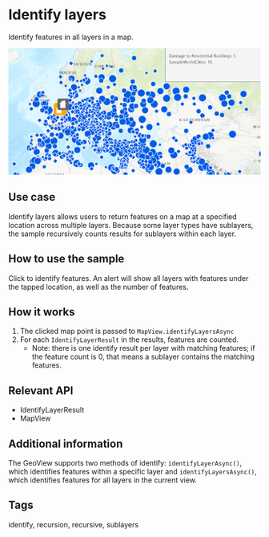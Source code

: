 # Identify layers

Identify features in all layers in a map.

![Image of identify layers](IdentifyLayers.png)

## Use case

Identify layers allows users to return features on a map at a specified location across multiple layers. Because some layer types have sublayers, the sample recursively counts results for sublayers within each layer.

## How to use the sample

Click to identify features. An alert will show all layers with features under the tapped location, as well as the number of features.

## How it works

1. The clicked map point is passed to `MapView.identifyLayersAsync`
2. For each `IdentifyLayerResult` in the results, features are counted.
    * Note: there is one identify result per layer with matching features; if the feature count is 0, that means a sublayer contains the matching features.

## Relevant API

* IdentifyLayerResult
* MapView

## Additional information

The GeoView supports two methods of identify: `identifyLayerAsync()`, which identifies features within a specific layer and `identifyLayersAsync()`, which identifies features for all layers in the current view.

## Tags

identify, recursion, recursive, sublayers
